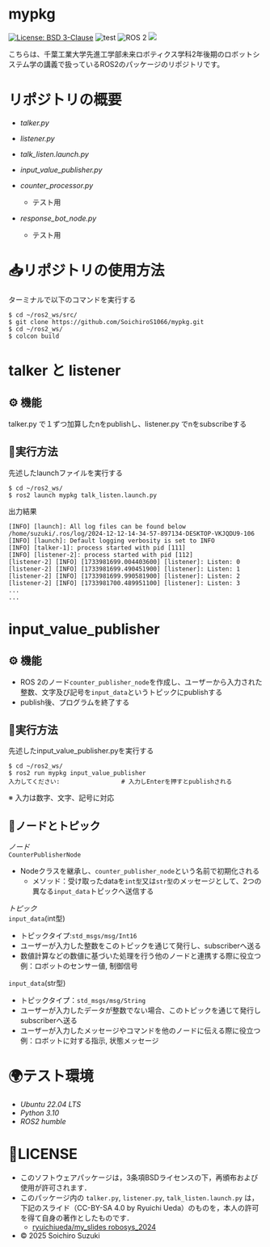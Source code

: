 # mypkg
[![License: BSD 3-Clause](https://img.shields.io/badge/License-BSD%203--Clause-blue.svg)](https://opensource.org/licenses/BSD-3-Clause)
![test](https://github.com/SoichiroS1066/mypkg/actions/workflows/test_counter_processor.yml/badge.svg)
<img src="https://img.shields.io/badge/ROS%202-00A1A7.svg?logo=ros&logoColor=white&style=for-the-badge" alt="ROS 2">
<img src="https://img.shields.io/badge/-Python-yellow.svg?logo=python&style=for-the-badge">


こちらは、千葉工業大学先進工学部未来ロボティクス学科2年後期のロボットシステム学の講義で扱っているROS2のパッケージのリポジトリです。

# リポジトリの概要
- *talker.py*

- *listener.py*

- *talk_listen.launch.py*

- *input_value_publisher.py*

- *counter_processor.py*
   - テスト用

- *response_bot_node.py*
   - テスト用

# 📥リポジトリの使用方法

ターミナルで以下のコマンドを実行する
```
$ cd ~/ros2_ws/src/
$ git clone https://github.com/SoichiroS1066/mypkg.git
$ cd ~/ros2_ws/
$ colcon build
```

# talker と listener

## ⚙️ 機能

talker.py で１ずつ加算したnをpublishし、listener.py でnをsubscribeする

## 📝実行方法
先述したlaunchファイルを実行する
```
$ cd ~/ros2_ws/
$ ros2 launch mypkg talk_listen.launch.py
```  
出力結果
```
[INFO] [launch]: All log files can be found below /home/suzuki/.ros/log/2024-12-12-14-34-57-897134-DESKTOP-VKJQDU9-106
[INFO] [launch]: Default logging verbosity is set to INFO
[INFO] [talker-1]: process started with pid [111]
[INFO] [listener-2]: process started with pid [112]
[listener-2] [INFO] [1733981699.004403600] [listener]: Listen: 0
[listener-2] [INFO] [1733981699.490451900] [listener]: Listen: 1
[listener-2] [INFO] [1733981699.990581900] [listener]: Listen: 2
[listener-2] [INFO] [1733981700.489951100] [listener]: Listen: 3
...
...
```  

# input_value_publisher

## ⚙️ 機能
- ROS 2のノード`counter_publisher_node`を作成し、ユーザーから入力された整数、文字及び記号を`input_data`というトピックにpublishする
- publish後、プログラムを終了する

## 📝実行方法
先述したinput_value_publisher.pyを実行する
```
$ cd ~/ros2_ws/
$ ros2 run mypkg input_value_publisher
入力してください:                 # 入力しEnterを押すとpublishされる
```   
※ 入力は数字、文字、記号に対応


## 💬ノードとトピック
*ノード*   
`CounterPublisherNode`   
- Nodeクラスを継承し、`counter_publisher_node`という名前で初期化される
   - メソッド：受け取ったdataを`int型`又は`str型`のメッセージとして、2つの異なる`input_data`トピックへ送信する
    
*トピック*   
`input_data`(int型)
- トピックタイプ:`std_msgs/msg/Int16`
- ユーザーが入力した整数をこのトピックを通じて発行し、subscriberへ送る
- 数値計算などの数値に基づいた処理を行う他のノードと連携する際に役立つ   
例：ロボットのセンサー値, 制御信号
   
`input_data`(str型)
- トピックタイプ：`std_msgs/msg/String`
- ユーザーが入力したデータが整数でない場合、このトピックを通じて発行しsubscriberへ送る
- ユーザーが入力したメッセージやコマンドを他のノードに伝える際に役立つ   
例：ロボットに対する指示, 状態メッセージ


# 🌍テスト環境
- *Ubuntu 22.04 LTS*
- *Python 3.10*
- *ROS2 humble*

# 📄LICENSE

- このソフトウェアパッケージは，3条項BSDライセンスの下，再頒布および使用が許可されます．
- このパッケージ内の `talker.py`, `listener.py`, `talk_listen.launch.py` は，下記のスライド（CC-BY-SA 4.0 by Ryuichi Ueda）のものを，本人の許可を得て自身の著作としたものです．
    - [ryuichiueda/my_slides robosys_2024](https://github.com/ryuichiueda/my_slides/tree/master/robosys_2024)
- © 2025 Soichiro Suzuki
